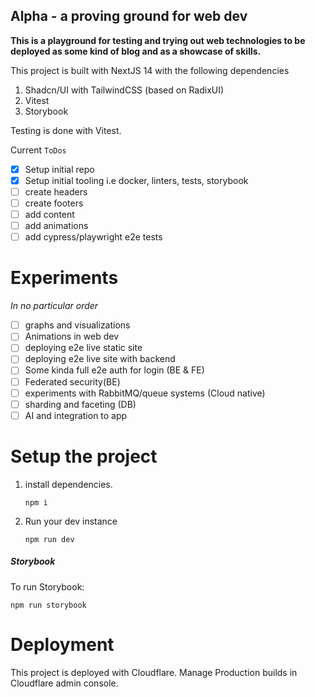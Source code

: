 ## Alpha - a proving ground for web dev

**This is a playground for testing and trying out web technologies to be deployed as some kind of blog and as a showcase of skills.**

This project is built with NextJS 14 with the following dependencies

1. Shadcn/UI with TailwindCSS (based on RadixUI)
2. Vitest
3. Storybook

Testing is done with Vitest.

Current `ToDos`

-  [x] Setup initial repo
-  [x] Setup initial tooling i.e docker, linters, tests, storybook
-  [ ] create headers
-  [ ] create footers
-  [ ] add content
-  [ ] add animations
-  [ ] add cypress/playwright e2e tests

# Experiments

_In no particular order_

-  [ ] graphs and visualizations
-  [ ] Animations in web dev
-  [ ] deploying e2e live static site
-  [ ] deploying e2e live site with backend
-  [ ] Some kinda full e2e auth for login (BE & FE)
-  [ ] Federated security(BE)
-  [ ] experiments with RabbitMQ/queue systems (Cloud native)
-  [ ] sharding and faceting (DB)
-  [ ] AI and integration to app

# Setup the project

1. install dependencies.

   `npm i`

2. Run your dev instance

   `npm run dev`

##### Storybook

To run Storybook:

`npm run storybook`

# Deployment

This project is deployed with Cloudflare.
Manage Production builds in Cloudflare admin console.

